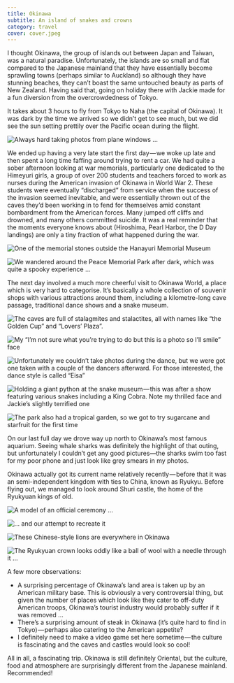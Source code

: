 ```yaml
---
title: Okinawa
subtitle: An island of snakes and crowns
category: travel
cover: cover.jpeg
---
```


I thought Okinawa, the group of islands out between Japan and Taiwan, was a natural paradise.
Unfortunately, the islands are so small and flat compared to the Japanese mainland that they have
essentially become sprawling towns (perhaps similar to Auckland) so although they have stunning
beaches, they can’t boast the same untouched beauty as parts of New Zealand. Having said that, going
on holiday there with Jackie made for a fun diversion from the overcrowdedness of Tokyo. 

It takes about 3 hours to fly from Tokyo to Naha (the capital of Okinawa). It was dark by the time
we arrived so we didn’t get to see much, but we did see the sun setting prettily over the Pacific
ocean during the flight. 

![Always hard taking photos from plane windows …](1.jpeg)

We ended up having a very late start the first day — we woke up late and then spent a long time
faffing around trying to rent a car. We had quite a sober afternoon looking at war memorials,
particularly one dedicated to the Himeyuri girls, a group of over 200 students and teachers forced
to work as nurses during the American invasion of Okinawa in World War 2. These students were
eventually “discharged” from service when the success of the invasion seemed inevitable, and were
essentially thrown out of the caves they’d been working in to fend for themselves amid constant
bombardment from the American forces. Many jumped off cliffs and drowned, and many others committed
suicide. It was a real reminder that the moments everyone knows about (Hiroshima, Pearl Harbor, the
D Day landings) are only a tiny fraction of what happened during the war. 

![One of the memorial stones outside the Hanayuri Memorial Museum](2.jpeg)

![We wandered around the Peace Memorial Park after dark, which was quite a spooky experience …](3.jpeg)

The next day involved a much more cheerful visit to Okinawa World, a place which is very hard to
categorise. It’s basically a whole collection of souvenir shops with various attractions around
them, including a kilometre-long cave passage, traditional dance shows and a snake museum. 

![The caves are full of stalagmites and stalactites, all with names like “the Golden Cup” and “Lovers’ Plaza”.](4.jpeg)

![My “I’m not sure what you’re trying to do but this is a photo so I’ll smile” face](5.jpeg)

![Unfortunately we couldn’t take photos during the dance, but we were got one taken with a couple of the dancers afterward. For those interested, the dance style is called “Eisa”](6.jpeg)

![Holding a giant python at the snake museum — this was after a show featuring various snakes including a King Cobra. Note my thrilled face and Jackie’s slightly terrified one](7.jpeg)

![The park also had a tropical garden, so we got to try sugarcane and starfruit for the first time](8.jpeg)

On our last full day we drove way up north to Okinawa’s most famous aquarium. Seeing whale sharks
was definitely the highlight of that outing, but unfortunately I couldn’t get any good pictures—the
sharks swim too fast for my poor phone and just look like grey smears in my photos. 

Okinawa actually got its current name relatively recently — before that it was an semi-independent
kingdom with ties to China, known as Ryukyu. Before flying out, we managed to look around Shuri
castle, the home of the Ryukyuan kings of old. 

![A model of an official ceremony …](9.jpeg)

![… and our attempt to recreate it](10.jpeg)

![These Chinese-style lions are everywhere in Okinawa](11.jpeg)

![The Ryukyuan crown looks oddly like a ball of wool with a needle through it …](12.jpeg)

A few more observations: 

- A surprising percentage of Okinawa’s land area is taken up by an American military base. This is
  obviously a very controversial thing, but given the number of places which look like they cater to
  off-duty American troops, Okinawa’s tourist industry would probably suffer if it was removed … 
- There’s a surprising amount of steak in Okinawa (it’s quite hard to find in Tokyo) — perhaps also
  catering to the American appetite? 
- I definitely need to make a video game set here sometime — the culture is fascinating and the caves
  and castles would look so cool! 

All in all, a fascinating trip. Okinawa is still definitely Oriental, but the culture, food and
atmosphere are surprisingly different from the Japanese mainland. Recommended! 
